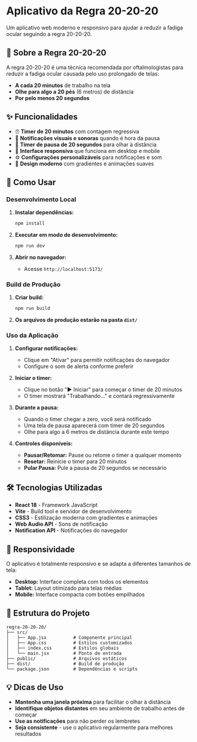 # Aplicativo da Regra 20-20-20

Um aplicativo web moderno e responsivo para ajudar a reduzir a fadiga ocular seguindo a regra 20-20-20.

## 📖 Sobre a Regra 20-20-20

A regra 20-20-20 é uma técnica recomendada por oftalmologistas para reduzir a fadiga ocular causada pelo uso prolongado de telas:

- **A cada 20 minutos** de trabalho na tela
- **Olhe para algo a 20 pés** (6 metros) de distância
- **Por pelo menos 20 segundos**

## ✨ Funcionalidades

- ⏰ **Timer de 20 minutos** com contagem regressiva
- 🔔 **Notificações visuais e sonoras** quando é hora da pausa
- 👀 **Timer de pausa de 20 segundos** para olhar à distância
- 📱 **Interface responsiva** que funciona em desktop e mobile
- ⚙️ **Configurações personalizáveis** para notificações e som
- 🎨 **Design moderno** com gradientes e animações suaves

## 🚀 Como Usar

### Desenvolvimento Local

1. **Instalar dependências:**
   ```bash
   npm install
   ```

2. **Executar em modo de desenvolvimento:**
   ```bash
   npm run dev
   ```

3. **Abrir no navegador:**
   - Acesse `http://localhost:5173/`

### Build de Produção

1. **Criar build:**
   ```bash
   npm run build
   ```

2. **Os arquivos de produção estarão na pasta `dist/`**

### Uso da Aplicação

1. **Configurar notificações:**
   - Clique em "Ativar" para permitir notificações do navegador
   - Configure o som de alerta conforme preferir

2. **Iniciar o timer:**
   - Clique no botão "▶ Iniciar" para começar o timer de 20 minutos
   - O timer mostrará "Trabalhando..." e contará regressivamente

3. **Durante a pausa:**
   - Quando o timer chegar a zero, você será notificado
   - Uma tela de pausa aparecerá com timer de 20 segundos
   - Olhe para algo a 6 metros de distância durante este tempo

4. **Controles disponíveis:**
   - **Pausar/Retomar:** Pause ou retome o timer a qualquer momento
   - **Resetar:** Reinicie o timer para 20 minutos
   - **Pular Pausa:** Pule a pausa de 20 segundos se necessário

## 🛠️ Tecnologias Utilizadas

- **React 18** - Framework JavaScript
- **Vite** - Build tool e servidor de desenvolvimento
- **CSS3** - Estilização moderna com gradientes e animações
- **Web Audio API** - Sons de notificação
- **Notification API** - Notificações do navegador

## 📱 Responsividade

O aplicativo é totalmente responsivo e se adapta a diferentes tamanhos de tela:

- **Desktop:** Interface completa com todos os elementos
- **Tablet:** Layout otimizado para telas médias
- **Mobile:** Interface compacta com botões empilhados

## 🔧 Estrutura do Projeto

```
regra-20-20-20/
├── src/
│   ├── App.jsx          # Componente principal
│   ├── App.css          # Estilos customizados
│   ├── index.css        # Estilos globais
│   └── main.jsx         # Ponto de entrada
├── public/              # Arquivos estáticos
├── dist/                # Build de produção
└── package.json         # Dependências e scripts
```

## 💡 Dicas de Uso

- **Mantenha uma janela próxima** para facilitar o olhar à distância
- **Identifique objetos distantes** em seu ambiente de trabalho antes de começar
- **Use as notificações** para não perder os lembretes
- **Seja consistente** - use o aplicativo regularmente para melhores resultados
